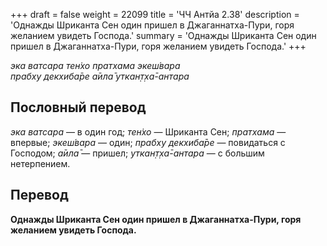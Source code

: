 +++
draft = false
weight = 22099
title = 'ЧЧ Антйа 2.38'
description = 'Однажды Шриканта Сен один пришел в Джаганнатха-Пури, горя желанием увидеть Господа.'
summary = 'Однажды Шриканта Сен один пришел в Джаганнатха-Пури, горя желанием увидеть Господа.'
+++

_эка ватсара тен̇хо пратхама экеш́вара  
прабху декхиба̄ре а̄ила̄ уткан̣т̣ха̄-антара_

## Пословный перевод

_эка_ _ватсара_ — в один год; _тен̇хо_ — Шриканта Сен; _пратхама_ — впервые; _экеш́вара_ — один; _прабху_ _декхиба̄ре_ — повидаться с Господом; _а̄ила̄_ — пришел; _уткан̣т̣ха̄_\-_антара_ — с большим нетерпением.

## Перевод

**Однажды Шриканта Сен один пришел в Джаганнатха-Пури, горя желанием увидеть Господа.**
